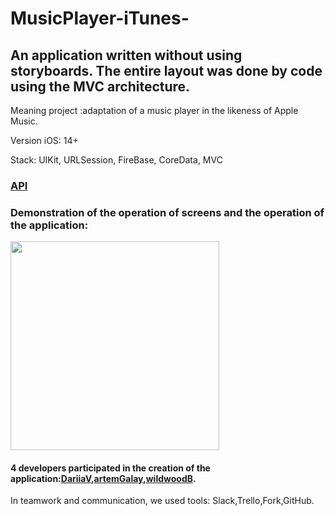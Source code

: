 # MusicPlayer-iTunes-

## An application written without using storyboards. The entire layout was done by code using the MVC architecture.

Meaning project :adaptation of a music player in the likeness of Apple Music.

Version iOS: 14+

Stack: UIKit, URLSession, FireBase, CoreData, MVC
### [API](https://developer.apple.com/library/archive/documentation/AudioVideo/Conceptual/iTuneSearchAPI/index.html)

### Demonstration of the operation of screens and the operation of the application:

<img width="334" src="https://user-images.githubusercontent.com/110721351/214358065-372ecbfa-14d1-471d-8c91-891a871a66ee.gif">


#### 4 developers participated in the creation of the application:[DariiaV](https://github.com/DariiaV),[artemGalay](https://github.com/artemGalay),[wildwoodB](https://github.com/wildwoodB).
In teamwork and communication, we used tools: Slack,Trello,Fork,GitHub.
